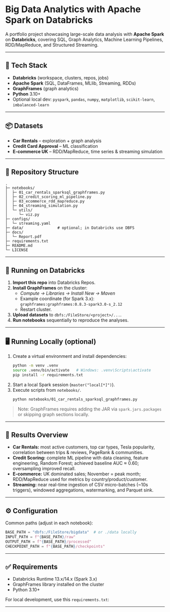 # Big Data Analytics with Apache Spark on Databricks

A portfolio project showcasing large-scale data analysis with **Apache Spark** on **Databricks**, covering SQL, Graph Analytics, Machine Learning Pipelines, RDD/MapReduce, and Structured Streaming.

---

## 🧰 Tech Stack

- **Databricks** (workspace, clusters, repos, jobs)  
- **Apache Spark** (SQL, DataFrames, MLlib, Streaming, RDDs)  
- **GraphFrames** (graph analytics)  
- **Python** 3.10+  
- Optional local dev: `pyspark`, `pandas`, `numpy`, `matplotlib`, `scikit-learn`, `imbalanced-learn`

---

## 📦 Datasets

- **Car Rentals** – exploration + graph analysis  
- **Credit Card Approval** – ML classification  
- **E-commerce UK** – RDD/MapReduce, time series & streaming simulation  

---

## 📁 Repository Structure

~~~text
.
├─ notebooks/
│  ├─ 01_car_rentals_sparksql_graphframes.py
│  ├─ 02_credit_scoring_ml_pipeline.py
│  ├─ 03_ecommerce_rdd_mapreduce.py
│  ├─ 04_streaming_simulation.py
│  └─ utils/
│     └─ viz.py
├─ configs/
│  └─ streaming.yaml
├─ data/               # optional; in Databricks use DBFS
├─ docs/
│  └─ Report.pdf
├─ requirements.txt
├─ README.md
└─ LICENSE
~~~

---

## 🚀 Running on Databricks

1. **Import this repo** into Databricks Repos.  
2. **Install GraphFrames** on the cluster:  
   - *Compute → Libraries → Install New → Maven*  
   - Example coordinate (for Spark 3.x):  
     `graphframes:graphframes:0.8.3-spark3.0-s_2.12`  
   - Restart cluster.  
3. **Upload datasets** to `dbfs:/FileStore/<project>/...`.  
4. **Run notebooks** sequentially to reproduce the analyses.

---

## 🖥️ Running Locally (optional)

1. Create a virtual environment and install dependencies:
   ~~~bash
   python -m venv .venv
   source .venv/bin/activate   # Windows: .venv\Scripts\activate
   pip install -r requirements.txt
   ~~~
2. Start a local Spark session (`master("local[*]")`).  
3. Execute scripts from `notebooks/`.  
   ~~~bash
   python notebooks/01_car_rentals_sparksql_graphframes.py
   ~~~
> Note: GraphFrames requires adding the JAR via `spark.jars.packages` or skipping graph sections locally.

---

## 🔎 Results Overview

- **Car Rentals:** most active customers, top car types, Tesla popularity, correlation between trips & reviews, PageRank & communities.  
- **Credit Scoring:** complete ML pipeline with data cleaning, feature engineering, Random Forest; achieved baseline AUC ≈ 0.60; oversampling improved recall.  
- **E-commerce:** UK dominated sales; November = peak month; RDD/MapReduce used for metrics by country/product/customer.  
- **Streaming:** near real-time ingestion of CSV micro-batches (~10s triggers), windowed aggregations, watermarking, and Parquet sink.  

---

## ⚙️ Configuration

Common paths (adjust in each notebook):
~~~python
BASE_PATH = "dbfs:/FileStore/bigdata"  # or ./data locally
INPUT_PATH = f"{BASE_PATH}/raw"
OUTPUT_PATH = f"{BASE_PATH}/processed"
CHECKPOINT_PATH = f"{BASE_PATH}/checkpoints"
~~~

---

## ✅ Requirements

- Databricks Runtime 13.x/14.x (Spark 3.x)  
- GraphFrames library installed on the cluster  
- Python 3.10+  

For local development, use this `requirements.txt`:

---
